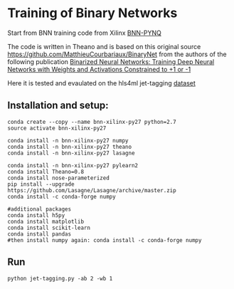 # Training of Binary Networks

Start from BNN training code from Xilinx [BNN-PYNQ](https://github.com/Xilinx/BNN-PYNQ/tree/master/bnn/src/training)

The code is written in Theano and is based on this original source https://github.com/MatthieuCourbariaux/BinaryNet from the authors of the following publication [Binarized Neural Networks: Training Deep Neural Networks with Weights and Activations Constrained to +1 or -1](https://arxiv.org/abs/1602.02830)

Here it is tested and evaulated on the hls4ml jet-tagging [dataset](https://cernbox.cern.ch/index.php/s/jvFd5MoWhGs1l5v)

## Installation and setup:

```
conda create --copy --name bnn-xilinx-py27 python=2.7
source activate bnn-xilinx-py27

conda install -n bnn-xilinx-py27 numpy
conda install -n bnn-xilinx-py27 theano
conda install -n bnn-xilinx-py27 lasagne

conda install -n bnn-xilinx-py27 pylearn2
conda install Theano=0.8
conda install nose-parameterized
pip install --upgrade https://github.com/Lasagne/Lasagne/archive/master.zip
conda install -c conda-forge numpy

#additional packages
conda install h5py
conda install matplotlib
conda install scikit-learn
conda install pandas
#then install numpy again: conda install -c conda-forge numpy
```

## Run

```
python jet-tagging.py -ab 2 -wb 1
```


